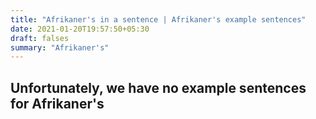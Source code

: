 ```yaml
---
title: "Afrikaner's in a sentence | Afrikaner's example sentences"
date: 2021-01-20T19:57:50+05:30
draft: falses
summary: "Afrikaner's"
---
```

## Unfortunately, we have no example sentences for Afrikaner's                 
